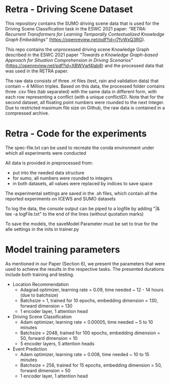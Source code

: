 # Retra - Driving Scene Dataset
This repository contains the SUMO driving scene data that is used for the Driving Scene Classification task in the ESWC 2021 paper: *"RETRA: Recurrent Transformers for Learning Temporally Contextualized Knowledge Graph Embeddings"* (https://openreview.net/pdf?id=l7fvWxQ3RG).

This repo contains the unprocessed driving scene Knowledge Graph described in the ESWC 2021 paper *"Towards a Knowledge Graph-based Approach for Situation Comprehension in Driving Scenarios"* (https://openreview.net/pdf?id=XBWVwf4lab8) and the processed data that was used in the RETRA paper.

The raw data consists of three .nt files (test, rain and validation data) that contain ~ 4 Million triples. Based on this data, the processed folder contains three .csv files (tab separated) with the same data in different form, with each row representing a conflict (with a unique conflictID). Note that for the second dataset, all floating point numbers were rounded to the next Integer.
Due to restricted maximum file size on Github, the raw data is contained in a compressed archive.

# Retra - Code for the experiments

The spec-file.txt can be used to recreate the conda environment under which all experiments were conducted

All data is provided in preprocessed from:
- put into the needed data structure
- for sumo, all numbers were rounded to integers
- in both datasets, all values were replaced by indices to save space

The experimental settings are saved in the .sh files, which contain all the reported experiments on ICEWS and SUMO datasets

To log the data, the console output can be piped to a logfile by adding "|& tee -a logFile.txt" to the end of the lines (without quotation marks)

To save the models, the saveModel Parameter must be set to true for the alle settings in the inits in trainer.py
# Model training parameters
As mentioned in our Paper (Section 6), we present the parameters that were used to achieve the results in the respective tasks. The presented durations include both training and testing. 
 - Location Recommendation
    - Adagrad optimizer, learning rate = 0.09, time needed ~ 12 - 14 hours (due to batchsize)
    - Batchsize = 1, trained for 10 epochs, embedding dimension = 130, forward dimension = 130
    - 1 encoder layer, 1 attention head
 - Driving Scene Classification
    - Adam optimizer, learning rate = 0.00005, time needed ~ 5 to 10 minutes
    - Batchsize = 2048, trained for 100 epochs, embedding dimension = 50, forward dimension = 10
    - 5 encoder layers, 5 attention heads
 - Event Prediction
    - Adam optimizer, learning rate = 0.008, time needed ~ 10 to 15 minutes
    - Batchsize = 256, trained for 15 epochs, embedding dimension = 50, forward dimension = 50
    - 1 encoder layer, 1 attention head
